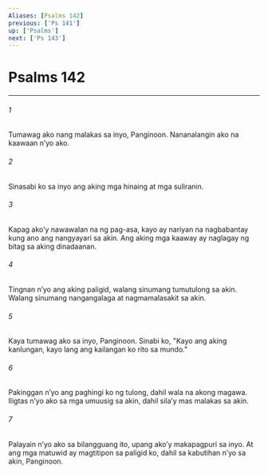 ```yaml
---
Aliases: [Psalms 142]
previous: ['Ps 141']
up: ['Psalms']
next: ['Ps 143']
---
```

# Psalms 142

***






















###### 1 










Tumawag ako nang malakas sa inyo, Panginoon. Nananalangin ako na kaawaan nʼyo ako. 





















###### 2 










Sinasabi ko sa inyo ang aking mga hinaing at mga suliranin. 





















###### 3 










Kapag akoʼy nawawalan na ng pag-asa, kayo ay nariyan na nagbabantay kung ano ang nangyayari sa akin. Ang aking mga kaaway ay naglagay ng bitag sa aking dinadaanan. 





















###### 4 










Tingnan nʼyo ang aking paligid, walang sinumang tumutulong sa akin. Walang sinumang nangangalaga at nagmamalasakit sa akin. 





















###### 5 










Kaya tumawag ako sa inyo, Panginoon. Sinabi ko, "Kayo ang aking kanlungan, kayo lang ang kailangan ko rito sa mundo." 





















###### 6 










Pakinggan nʼyo ang paghingi ko ng tulong, dahil wala na akong magawa. Iligtas nʼyo ako sa mga umuusig sa akin, dahil silaʼy mas malakas sa akin. 





















###### 7 










Palayain nʼyo ako sa bilangguang ito, upang akoʼy makapagpuri sa inyo. At ang mga matuwid ay magtitipon sa paligid ko, dahil sa kabutihan nʼyo sa akin, Panginoon.

